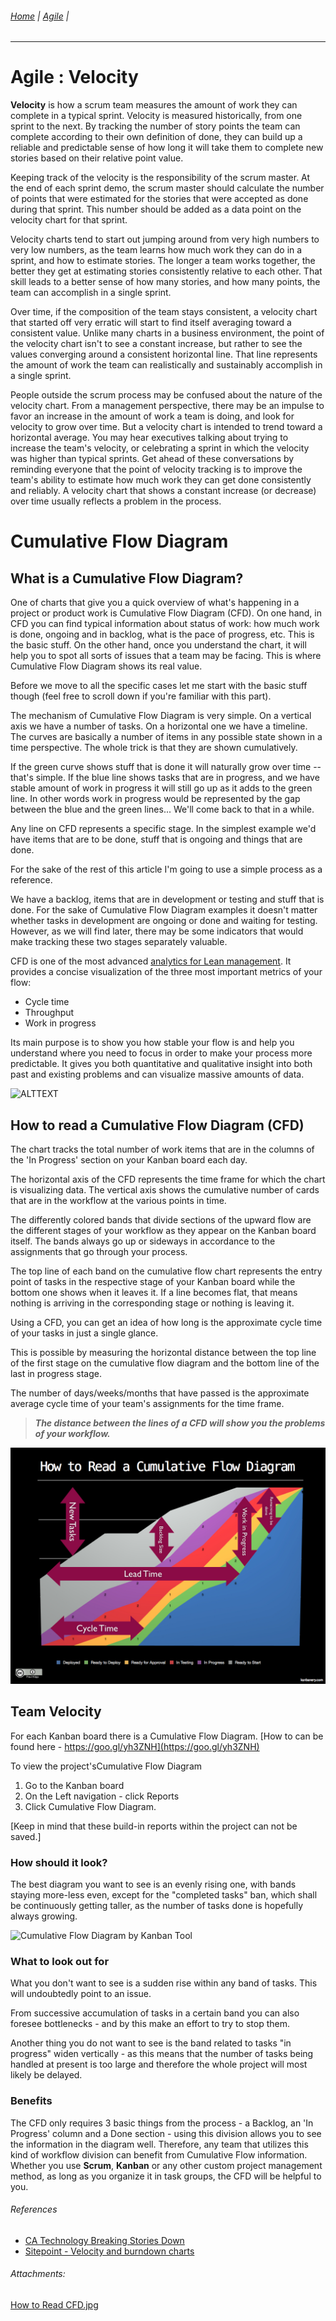 ###### [Home](https://github.com/RyKaj/Documentation/blob/master/README.md) | [Agile](https://github.com/RyKaj/Documentation/tree/master/Agile/README.md) |
------------


Agile : Velocity 
================


**Velocity** is how a scrum team measures the amount of work they can complete in a typical sprint. Velocity is measured historically, from one sprint to the next. By tracking the number of story points the team can complete according to their own definition of done, they can build up a reliable and predictable sense of how long it will take them to complete new stories based on their relative point value.

Keeping track of the velocity is the responsibility of the scrum master. At the end of each sprint demo, the scrum master should calculate the number of points that were estimated for the stories that were accepted as done during that sprint. This number should be added as a data point on the velocity chart for that sprint.

Velocity charts tend to start out jumping around from very high numbers to very low numbers, as the team learns how much work they can do in a sprint, and how to estimate stories. The longer a team works together, the better they get at estimating stories consistently relative to each other. That skill leads to a better sense of how many stories, and how many points, the team can accomplish in a single sprint.

Over time, if the composition of the team stays consistent, a velocity chart that started off very erratic will start to find itself averaging toward a consistent value. Unlike many charts in a business environment, the point of the velocity chart isn't to see a constant increase, but rather to see the values converging around a consistent horizontal line. That line represents the amount of work the team can realistically and sustainably accomplish in a single sprint.



People outside the scrum process may be confused about the nature of the velocity chart. From a management perspective, there may be an impulse to favor an increase in the amount of work a team is doing, and look for velocity to grow over time. But a velocity chart is intended to trend toward a horizontal average. You may hear executives talking about trying to increase the team's velocity, or celebrating a sprint in which the velocity was higher than typical sprints. Get ahead of these conversations by reminding everyone that the point of velocity tracking is to improve the team's ability to estimate how much work they can get done consistently and reliably. A velocity chart that shows a constant increase (or decrease) over time usually reflects a problem in the process.



Cumulative Flow Diagram
=======================

What is a Cumulative Flow Diagram? 
----------------------------------

One of charts that give you a quick overview of what's happening in a project or product work is Cumulative Flow Diagram (CFD). On one hand, in CFD you can find typical information about status of work: how much work is done, ongoing and in backlog, what is the pace of progress, etc. This is the basic stuff. On the other hand, once you understand the chart, it will help you to spot all sorts of issues that a team may be facing. This is where Cumulative Flow Diagram shows its real value.

Before we move to all the specific cases let me start with the basic stuff though (feel free to scroll down if you're familiar with this part).

The mechanism of Cumulative Flow Diagram is very simple. On a vertical axis we have a number of tasks. On a horizontal one we have a timeline. The curves are basically a number of items in any possible state shown in a time perspective. The whole trick is that they are shown cumulatively.

If the green curve shows stuff that is done it will naturally grow over time -- that's simple. If the blue line shows tasks that are in progress, and we have stable amount of work in progress it will still go up as it adds to the green line. In other words work in progress would be represented by the gap between the blue and the green lines... We'll come back to that in a while.

Any line on CFD represents a specific stage. In the simplest example we'd have items that are to be done, stuff that is ongoing and things that are done.

For the sake of the rest of this article I'm going to use a simple process as a reference.

We have a backlog, items that are in development or testing and stuff that is done. For the sake of Cumulative Flow Diagram examples it doesn't matter whether tasks in development are ongoing or done and waiting for testing. However, as we will find later, there may be some indicators that would make tracking these two stages separately valuable.

CFD is one of the most advanced [analytics for Lean management](https://kanbanize.com/kanban-resources/kanban-analytics/). It provides a concise visualization of the three most important metrics of your flow:

-   Cycle time
-   Throughput
-   Work in progress

Its main purpose is to show you how stable your flow is and help you understand where you need to focus in order to make your process more predictable. It gives you both quantitative and qualitative insight into both past and existing problems and can visualize massive amounts of data.

![ALTTEXT](https://kanbanize.com/wp-content/uploads/website-images/kanban-resources/cumulative-flow-diagram-kanbanize.png)


How to read a Cumulative Flow Diagram (CFD) 
-------------------------------------------

The chart tracks the total number of work items that are in the columns of the \'In Progress\' section on your Kanban board each day.

The horizontal axis of the CFD represents the time frame for which the chart is visualizing data. The vertical axis shows the cumulative number of cards that are in the workflow at the various points in time.

The differently colored bands that divide sections of the upward flow are the different stages of your workflow as they appear on the Kanban board itself. The bands always go up or sideways in accordance to the assignments that go through your process.

The top line of each band on the cumulative flow chart represents the entry point of tasks in the respective stage of your Kanban board while the bottom one shows when it leaves it. If a line becomes flat, that means nothing is arriving in the corresponding stage or nothing is leaving it.

Using a CFD, you can get an idea of how long is the approximate cycle time of your tasks in just a single glance.

This is possible by measuring the horizontal distance between the top line of the first stage on the cumulative flow diagram and the bottom line of the last in progress stage.

The number of days/weeks/months that have passed is the approximate average cycle time of your team's assignments for the time frame.

> ***The distance between the lines of a CFD will show you the problems of your workflow.***

<img src="./attachments/451819532.jpg" alt="">

Team Velocity
-------------

For each Kanban board there is a Cumulative Flow Diagram. [How to can be found here - https://goo.gl/yh3ZNH](https://goo.gl/yh3ZNH)

To view the project\'sCumulative Flow Diagram

1.  Go to the Kanban board
2.  On the Left navigation - click Reports
3.  Click Cumulative Flow Diagram.

[Keep in mind that these build-in reports within the project can not be saved.]

### How should it look?

The best diagram you want to see is an evenly rising one, with bands
staying more-less even, except for the \"completed tasks\" ban, which
shall be continuously getting taller, as the number of tasks done is
hopefully always growing.

![Cumulative Flow Diagram by Kanban Tool](https://static.kanbantool.com/kanban+landing/kanban-cumulative-flow-diagram/kanban-tool-cumulative-flow-diagram.png)

### What to look out for

What you don\'t want to see is a sudden rise within any band of tasks.
This will undoubtedly point to an issue.

From successive accumulation of tasks in a certain band you can also
foresee bottlenecks - and by this make an effort to try to stop them.

Another thing you do not want to see is the band related to tasks \"in
progress\" widen vertically - as this means that the number of tasks
being handled at present is too large and therefore the whole project
will most likely be delayed.

### Benefits

The CFD only requires 3 basic things from the process - a Backlog, an
\'In Progress\' column and a Done section - using this division allows
you to see the information in the diagram well. Therefore, any team that
utilizes this kind of workflow division can benefit from Cumulative Flow
information. Whether you use **Scrum**, **Kanban** or any other custom
project management method, as long as you organize it in task groups,
the CFD will be helpful to you.

###### References

-   [CA Technology Breaking Stories Down](https://docs.ca.com/en-us/ca-agile-central/saas/breaking-stories-down)
-   [Sitepoint - Velocity and burndown charts](https://www.sitepoint.com/scrum-artifacts-velocity-and-burndown-charts/)

###### Attachments: 

[How to Read CFD.jpg](attachments/451819528/451819532.jpg) 
